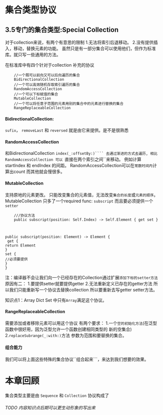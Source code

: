 # 集合类型协议

##  3.5专门的集合类型:Special Collection
对于collection来说，有两个有意思的限制
1.无法将索引后退移动。
2.没有提供插入，移动，替换元素的功能。
虽然只是有一部分集合可以使用他们，但作为标准库。就只写一些通用的方法。


在标准库中有四个针对于collection 补充的协议


        //一个既可以前向又可以后向遍历的集合
        BidirectionalCollection
        //一个可以高效随机存取索引遍历的集合
        RandomAccessCollection
        //一个可以下标赋值的集合
        MutableCollection
        //一个可以将任意子范围的元素用别的集合中的元素进行替换的集合
        RangeReplaceableCollection


#### BidirectionalCollection:
```sufix```， ```removeLast``` 和 ```reversed``` 就是由它来提供。是不是很熟悉


#### RandomAccessCollection
和BidirectionalCollection  ```index(_:offsetBy:)```` 去通过渐进的方式去遍历, 相比 RandomAccessCollection 可以 ```直接在两个索引之间``来移动。
例如计算 startIndex 和 endIndex 的间距。 RandomAccessCollection可以在```常数时间内```计算出count 而其他就会慢很多。

#### MutableCollection
支持原地的元素更改。
只能改变集合的元素值，无法改变``集合的长度``或``元素的顺序``。
MutableCollection 只多了一个required func:
 ```subscript``` 而且要必须提供一个 ```setter```
        
        ///协议方法
        public subscript(position: Self.Index) -> Self.Element { get set }



    public subscript(position: Element) -> Element {
     get {
    return Element 
    } 
    set {
    //必须要提供
    }
    }


注：编译器不会让我们向一个已经存在的Collection通过扩展```添加下标的setter方法``` 原因有二：
1.要提供setter就要提供getter
2.无法重新定义已存在的getter方法
所以我们只能重新写一个协议去替换collection  所以要重新去写getter setter方法。

知识点1：Array Dict Set 中只有```Array```满足这个协议。


#### RangeReplaceableCollection
需要添加或者移除元素可以用这个协议
有两个要求：
1.一个```空的初始化方法```(在泛型函数中很好用，因为泛型允许一个函数创建相同类型的 新的空集合)
2.```replaceSubrange(_:with:)```方法 参数为范围和要替换的集合。


#### 组合能力
我们可以将上面这些特殊的集合协议``组合起来```，来达到我们想要的效果。


# 本章回顾
集合类型主要是由 ```Sequence``` 和 ```Collection``` 协议构成了

###### TODO 内容知识点后期可以更生动形象的写出来

